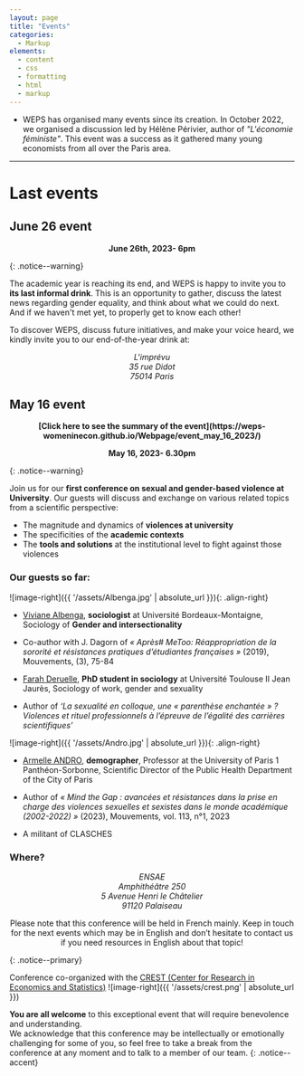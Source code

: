 ```yaml
---
layout: page
title: "Events"
categories:
  - Markup
elements:
  - content
  - css
  - formatting
  - html
  - markup  
---
```


  * WEPS has organised many events since its creation. In October 2022, we organised a discussion led by Hélène Périvier, author of _"L'économie féministe"_. This event was a success as it gathered many young economists from all over the Paris area.

------------------------------------------------------------------------------------------------------------------------------------------------------------

# Last events

## June 26 event

<p style="text-align:center"><strong>June 26th, 2023- 6pm</strong></p>
{: .notice--warning}

The academic year is reaching its end, and WEPS is happy to invite you to **its last informal drink**. This is an opportunity to gather, discuss the latest news regarding gender equality, and think about what we could do next. And if we haven't met yet, to properly get to know each other!

To discover WEPS, discuss future initiatives, and make your voice heard, we kindly invite you to our end-of-the-year drink at: 
<address>  
  <p style="text-align: center;">L'imprévu<br />35 rue Didot<br />75014 Paris </p>
</address> 


## May 16 event

<p style="text-align:center"><strong>[Click here to see the summary of the event](https://weps-womeninecon.github.io/Webpage/event_may_16_2023/)</strong></p>

<p style="text-align:center"><strong>May 16, 2023- 6.30pm</strong></p>
{: .notice--warning}

Join us for our **first conference on sexual and gender-based violence at University**. Our guests will discuss and exchange on various related topics from a scientific perspective:  
*	The magnitude and dynamics of **violences at university**
*	The specificities of the **academic contexts**
*	The **tools and solutions** at the institutional level  to fight against those violences 


### Our guests so far: 

![image-right]({{ '/assets/Albenga.jpg' | absolute_url }}){: .align-right}
*	[Viviane Albenga](https://mica.u-bordeaux-montaigne.fr/albenga-viviane/), **sociologist** at Université Bordeaux-Montaigne, Sociology of **Gender and intersectionality**

  * Co-author with J. Dagorn of *« Après# MeToo: Réappropriation de la sororité et résistances pratiques d’étudiantes françaises »* (2019), Mouvements, (3), 75-84


*	[Farah Deruelle](https://fr.linkedin.com/in/farah-deruelle-121a68202), **PhD student in sociology** at Université Toulouse II Jean Jaurès, Sociology of work, gender and sexuality 
  *	Author of *‘La sexualité en colloque, une « parenthèse enchantée » ? Violences et rituel professionnels à l’épreuve de l’égalité des carrières scientifiques’*

![image-right]({{ '/assets/Andro.jpg' | absolute_url }}){: .align-right}
*	[Armelle ANDRO](https://www.cairn.info/publications-de-Armelle-Andro--15389.htm), **demographer**, Professor at the University of Paris 1 Panthéon-Sorbonne, Scientific Director of the Public Health Department of the City of Paris

  *	Author of *« Mind the Gap : avancées et résistances dans la prise en charge des violences sexuelles et sexistes dans le monde académique (2002-2022) »* (2023), Mouvements, vol. 113, n°1, 2023


*	A militant of CLASCHES 


### Where?
<address>  
  <p style="text-align: center;"> ENSAE<br /> Amphithéâtre 250<br /> 5 Avenue Henri le Châtelier<br /> 91120 Palaiseau </p>
</address> 


<p style="text-align: center;"> Please note that this conference will be held in French mainly. Keep in touch for the next events which may be in English and don’t hesitate to contact us if you need resources in English about that topic! </p>
{: .notice--primary}


Conference co-organized with the [CREST (Center for Research in Economics and Statistics)](https://crest.science/) ![image-right]({{ '/assets/crest.png' | absolute_url }}) 


**You are all welcome** to this exceptional event that will require benevolence and understanding.  
We acknowledge that this conference may be intellectually or emotionally challenging for some of you, so feel free to take a break from the conference at any moment and to talk to a member of our team.
{: .notice--accent}

